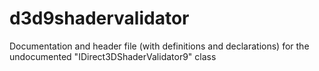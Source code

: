 # d3d9shadervalidator
Documentation and header file (with definitions and declarations) for the undocumented "IDirect3DShaderValidator9" class
